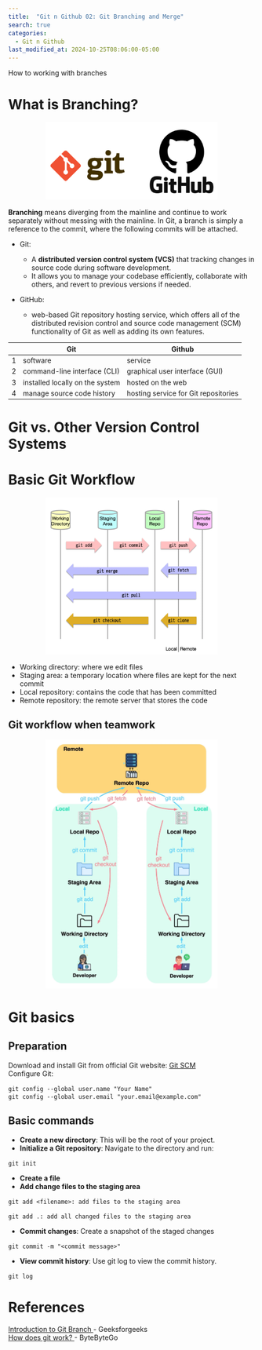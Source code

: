 ```yaml
---
title:  "Git n Github 02: Git Branching and Merge"
search: true
categories: 
  - Git n Github
last_modified_at: 2024-10-25T08:06:00-05:00
---
```


How to working with branches

# What is Branching?
<div style="text-align: center"><img src="../assets/images/Git-n-Github/git-github.png" alt="Git n Github" width="350px" ></div>

**Branching** means diverging from the mainline and continue to work separately without messing with the mainline. In Git, a branch is simply a reference to the commit, where the following commits will be attached.


- Git:
  - A **distributed version control system (VCS)** that tracking changes in source code during software development. 
  - It allows you to manage your codebase efficiently, collaborate with others, and revert to previous versions if needed.

- GitHub:
  - web-based Git repository hosting service, which offers all of the distributed revision control and source code management (SCM) functionality of Git as well as adding its own features. 

|  | Git | Github |
|---|---|---|
| 1 | software | service |
| 2 | command-line interface (CLI) | graphical user interface (GUI)|
| 3 | installed locally on the system | hosted on the web |
| 4 | manage source code history | hosting service for Git repositories |


# Git vs. Other Version Control Systems

# Basic Git Workflow
<div style="text-align: center"><img src="../assets/images/Git-n-Github/git-workflow.png" alt="Git n Github" width="350px"></div>

- Working directory: where we edit files
- Staging area: a temporary location where files are kept for the next commit
- Local repository: contains the code that has been committed
- Remote repository: the remote server that stores the code

## Git workflow when teamwork
<div style="text-align: center;"><img src="../assets/images/Git-n-Github/git-workflow-teamwork.png" alt="Git n Github" width="350px"></div>

# Git basics
## Preparation
Download and install Git from official Git website: 
<a href = "https://git-scm.com/downloads"> Git SCM </a>  
Configure Git:
```
git config --global user.name "Your Name"
git config --global user.email "your.email@example.com"
```

## Basic commands
- **Create a new directory**: This will be the root of your project.  
- **Initialize a Git repository**: Navigate to the directory and run:
```
git init
```

- **Create a file**
- **Add change files to the staging area**
```
git add <filename>: add files to the staging area
```
```
git add .: add all changed files to the staging area 
```
- **Commit changes**: Create a snapshot of the staged changes
```
git commit -m "<commit message>"
```
- **View commit history**: Use git log to view the commit history.
```
git log
```

# References 

<a href = "https://www.geeksforgeeks.org/introduction-to-git-branch">Introduction to Git Branch
</a>  - Geeksforgeeks  
<a href = "https://blog.bytebytego.com/i/95179881/how-does-git-work"> How does git work? </a> - ByteByteGo